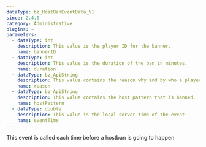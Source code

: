 ```yaml
---
dataType: bz_HostBanEventData_V1
since: 2.4.0
category: Administrative
plugins: ~
parameters:
  - dataType: int
    description: This value is the player ID for the banner.
    name: bannerID
  - dataType: int
    description: This value is the duration of the ban in minutes.
    name: duration
  - dataType: bz_ApiString
    description: This value contains the reason why and by who a player got banned.
    name: reason
  - dataType: bz_ApiString
    description: This value contains the host pattern that is banned.
    name: hostPattern
  - dataType: double
    description: This value is the local server time of the event.
    name: eventTime
---
```


This event is called each time before a hostban is going to happen
